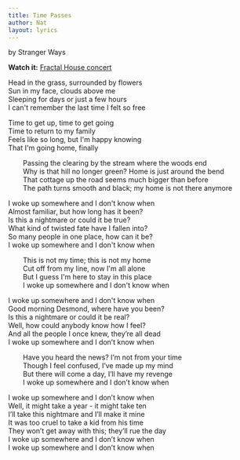 ```yaml
---
title: Time Passes
author: Nat
layout: lyrics
---
```

by Stranger Ways

**Watch it:** <a href="https://www.youtube.com/watch?v=0X0Wxli2hfQ" target="_blank">Fractal House concert</a>

Head in the grass, surrounded by flowers<br/>
Sun in my face, clouds above me<br/>
Sleeping for days or just a few hours<br/>
I can't remember the last time I felt so free

Time to get up, time to get going<br/>
Time to return to my family<br/>
Feels like so long, but I'm happy knowing<br/>
That I'm going home, finally

<p style="padding-left: 30px;">
  Passing the clearing by the stream where the woods end<br/>
  Why is that hill no longer green?  Home is just around the bend<br/>
  That cottage up the road seems much bigger than before<br/>
  The path turns smooth and black; my home is not there anymore
</p>

I woke up somewhere and I don't know when<br/>
Almost familiar, but how long has it been?<br/>
Is this a nightmare or could it be true?<br/>
What kind of twisted fate have I fallen into?<br/>
So many people in one place, how can it be?<br/>
I woke up somewhere and I don't know when

<p style="padding-left: 30px;">
  This is not my time; this is not my home<br/>
  Cut off from my line, now I'm all alone<br/>
  But I guess I'm here to stay in this place<br/>
  I woke up somewhere and I don't know when
</p>

I woke up somewhere and I don't know when<br/>
Good morning Desmond, where have you been?<br/>
Is this a nightmare or could it be real?<br/>
Well, how could anybody know how I feel?<br/>
And all the people I once knew, they’re all dead<br/>
I woke up somewhere and I don’t know when

<p style="padding-left: 30px;">
  Have you heard the news?  I’m not from your time<br/>
  Though I feel confused, I’ve made up my mind<br/>
  But there will come a day, I’ll have my revenge<br/>
  I woke up somewhere and I don’t know when
</p>

I woke up somewhere and I don’t know when<br/>
Well, it might take a year - it might take ten<br/>
I’ll take this nightmare and I’ll make it mine<br/>
It was too cruel to take a kid from his time<br/>
They won’t get away with this; they’ll rue the day<br/>
I woke up somewhere and I don’t know when<br/>
I woke up somewhere and I don’t know when
